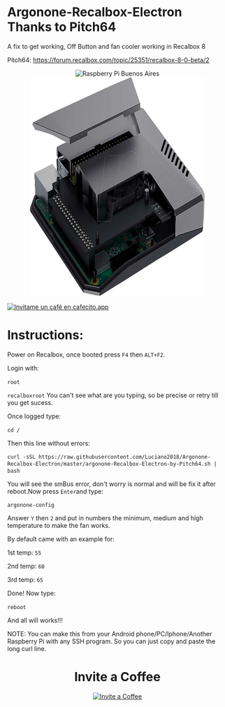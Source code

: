 # Argonone-Recalbox-Electron Thanks to Pitch64
A fix to get working, Off Button and fan cooler working in Recalbox 8

Pitch64: https://forum.recalbox.com/topic/25351/recalbox-8-0-beta/2

</p>
<p align="center">
<img src="https://raw.githubusercontent.com/Luciano2018/RetroPieBios/master/logov3.png" alt="Raspberry Pi Buenos Aires" width="400" height="500"><img src="https://github.com/Luciano2018/Argonone-Recalbox-Electron/blob/main/logocase.png" alt="Raspberry Pi Buenos Aires" width="400" height="500">
</p>

[![Invitame un café en cafecito.app](https://cdn.cafecito.app/imgs/buttons/button_6.svg)](https://cafecito.app/raspberrypibsas)

# Instructions:

Power on Recalbox, once booted press `F4` then `ALT+F2`.

Login with:

`root`

`recalboxroot` You can't see what are you typing, so be precise or retry till you get sucess.

Once logged type:

`cd /`

Then this line without errors:

```
curl -sSL https://raw.githubusercontent.com/Luciano2018/Argonone-Recalbox-Electron/master/argonone-Recalbox-Electron-by-Pitch64.sh | bash
```

You will see the smBus error, don't worry is normal and will be fix it after reboot.Now press `Enter`and type:

```
argonone-config
```

Answer `Y` then `2` and put in numbers the minimum, medium and high temperature to make the fan works.

By default came with an example for:

1st temp: `55`

2nd temp: `60`

3rd temp: `65`

Done! Now type:

`reboot`

And all will works!!!

NOTE: You can make this from your Android phone/PC/Iphone/Another Raspberry Pi with any SSH program. So you can just copy and paste the long curl line.

<h1 align="center"> Invite a Coffee</h1>
</p>
<p align="center">
<a href="https://www.paypal.com/paypalme/RaspberryPiBsAs">
<img src="https://raw.githubusercontent.com/Luciano2018/MiPiTV/master/Paypal_2014_logo.png" alt="Invite a Coffee" width="40" height="50">
</a>
</p>

